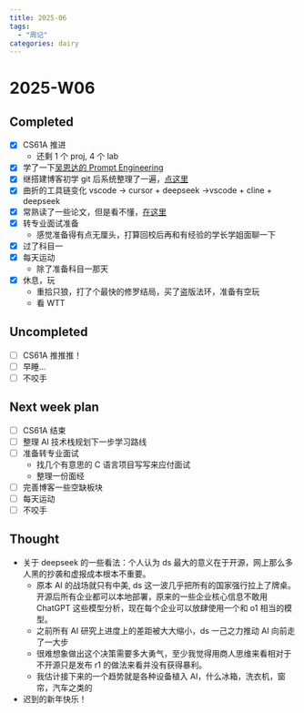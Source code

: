 ```yaml
---
title: 2025-06
tags:
  - "周记"
categories: dairy
---
```

# 2025-W06
## Completed

- [x] CS61A 推进
	- 还剩 1 个 proj, 4 个 lab
- [x] 学了一下[吴恩达的 Prompt Engineering](https://auzers.github.io/notes/tools/prompt/method/)
- [x] 继搭建博客初学 git 后系统整理了一遍，[点这里](https://auzers.github.io/notes/tools/git/git/)
- [x] 曲折的工具链变化 vscode -> cursor + deepseek ->vscode + cline + deepseek 
- [x] 常熟读了一些论文，但是看不懂，[在这里](https://csrankings.org/)
- [x] 转专业面试准备
	- 感觉准备得有点无厘头，打算回校后再和有经验的学长学姐面聊一下
- [x] 过了科目一
- [x] 每天运动
	- 除了准备科目一那天
- [x] 休息，玩
	- 重拾只狼，打了个最快的修罗结局，买了盗版法环，准备有空玩
	- 看 WTT

## Uncompleted

- [ ] CS61A 推推推！
- [ ] 早睡...
- [ ] 不咬手

## Next week plan

- [ ] CS61A 结束
- [ ] 整理 AI 技术栈规划下一步学习路线
- [ ] 准备转专业面试
	- 找几个有意思的 C 语言项目写写来应付面试
	- 整理一份面经
- [ ] 完善博客一些空缺板块
- [ ] 每天运动
- [ ] 不咬手

## Thought
- 关于 deepseek 的一些看法：个人认为 ds 最大的意义在于开源，网上那么多人黑的抄袭和虚报成本根本不重要。
    - 原本 AI 的战场就只有中美, ds 这一波几乎把所有的国家强行拉上了牌桌。开源后所有企业都可以本地部署，原来的一些企业核心信息不敢用 ChatGPT 这些模型分析，现在每个企业可以放肆使用一个和 o1 相当的模型。
    - 之前所有 AI 研究上进度上的差距被大大缩小，ds 一己之力推动 AI 向前走了一大步
    - 很难想象做出这个决策需要多大勇气，至少我觉得用商人思维来看相对于不开源只是发布 r1 的做法来看并没有获得暴利。
    - 我估计接下来的一个趋势就是各种设备植入 AI，什么冰箱，洗衣机，窗帘，汽车之类的
- 迟到的新年快乐！
